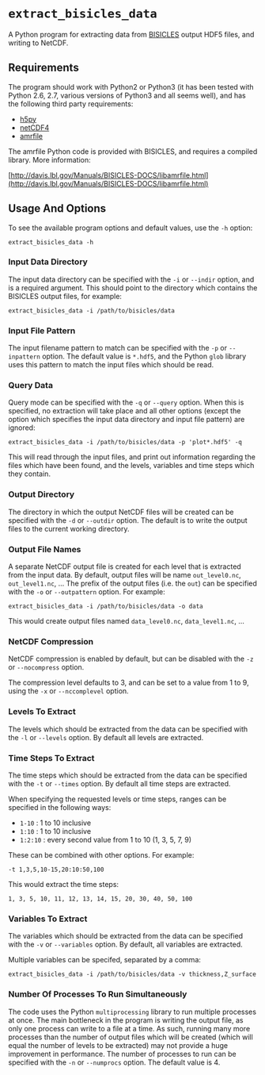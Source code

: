 # `extract_bisicles_data`

A Python program for extracting data from
[BISICLES](http://davis.lbl.gov/Manuals/BISICLES-DOCS/) output HDF5 files, and
writing to NetCDF.

## Requirements

The program should work with Python2 or Python3 (it has been tested with Python
2.6, 2.7, various versions of Python3 and all seems well), and has the
following third party requirements:

  * [h5py](https://www.h5py.org/)
  * [netCDF4](https://github.com/Unidata/netcdf4-python)
  * [amrfile](http://davis.lbl.gov/Manuals/BISICLES-DOCS/libamrfile.html#python)

The amrfile Python code is provided with BISICLES, and requires a compiled
library. More information:

[http://davis.lbl.gov/Manuals/BISICLES-DOCS/libamrfile.html](http://davis.lbl.gov/Manuals/BISICLES-DOCS/libamrfile.html)

## Usage And Options

To see the available program options and default values, use the `-h` option:

```
extract_bisicles_data -h
```

### Input Data Directory

The input data directory can be specified with the `-i` or `--indir` option,
and is a required argument. This should point to the directory which contains
the BISICLES output files, for example:

```
extract_bisicles_data -i /path/to/bisicles/data
```

### Input File Pattern

The input filename pattern to match can be specified with the `-p` or
`--inpattern` option. The default value is `*.hdf5`, and the Python `glob`
library uses this pattern to match the input files which should be read.

### Query Data

Query mode can be specified with the `-q` or `--query` option. When this is
specified, no extraction will take place and all other options (except the
option which specifies the input data directory and input file pattern) are ignored:

```
extract_bisicles_data -i /path/to/bisicles/data -p 'plot*.hdf5' -q
```

This will read through the input files, and print out information regarding the
files which have been found, and the levels, variables and time steps which
they contain.

### Output Directory

The directory in which the output NetCDF files will be created can be specified
with the `-d` or `--outdir` option. The default is to write the output files to
the current working directory.

### Output File Names

A separate NetCDF output file is created for each level that is extracted from
the input data. By default, output files will be name `out_level0.nc`,
`out_level1.nc`, ... The prefix of the output files (i.e. the `out`) can be
specified with the `-o` or `--outpattern` option. For example:

```
extract_bisicles_data -i /path/to/bisicles/data -o data
```

This would create output files named `data_level0.nc`, `data_level1.nc`, ...

### NetCDF Compression

NetCDF compression is enabled by default, but can be disabled with the `-z` or
`--nocompress` option.

The compression level defaults to 3, and can be set to a value from 1 to 9,
using the `-x` or `--nccomplevel` option.

### Levels To Extract

The levels which should be extracted from the data can be specified with the
`-l` or `--levels` option. By default all levels are extracted.

### Time Steps To Extract

The time steps which should be extracted from the data can be specified with the
`-t` or `--times` option. By default all time steps are extracted.

When specifying the requested levels or time steps, ranges can be specified in
the following ways:

  * `1-10` : 1 to 10 inclusive
  * `1:10` : 1 to 10 inclusive
  * `1:2:10` : every second value from 1 to 10 (1, 3, 5, 7, 9)

These can be combined with other options. For example:

```
-t 1,3,5,10-15,20:10:50,100
```

This would extract the time steps:

```
1, 3, 5, 10, 11, 12, 13, 14, 15, 20, 30, 40, 50, 100
```

### Variables To Extract

The variables which should be extracted from the data can be specified with the
`-v` or `--variables` option. By default, all variables are extracted.

Multiple variables can be specifed, separated by a comma:

```
extract_bisicles_data -i /path/to/bisicles/data -v thickness,Z_surface
```

### Number Of Processes To Run Simultaneously

The code uses the Python `multiprocessing` library to run multiple processes at
once. The main bottleneck in the program is writing the output file, as only
one process can write to a file at a time. As such, running many more processes
than the number of output files which will be created (which will equal the
number of levels to be extracted) may not provide a huge improvement in
performance. The number of processes to run can be specified with the `-n` or
`--numprocs` option. The default value is 4.
